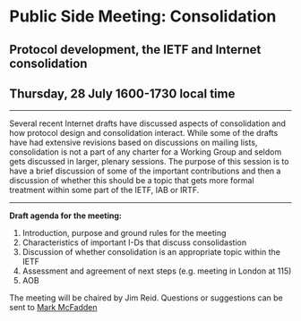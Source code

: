 # Public Side Meeting: Consolidation
## Protocol development, the IETF and Internet consolidation
## Thursday, 28 July 1600-1730 local time

---

Several recent Internet drafts have discussed aspects of consolidation and how protocol design and consolidation interact. While some of the drafts have had extensive revisions based on discussions on mailing lists, consolidation is not a part of any charter for a Working Group and seldom gets discussed in larger, plenary sessions.  The purpose of this session is to have a brief discussion of some of the important contributions and then a discussion of whether this should be a topic that gets more formal treatment within some part of the IETF, IAB or IRTF.

---

**Draft agenda for the meeting:**

1. Introduction, purpose and ground rules for the meeting
2. Characteristics of important I-Ds that discuss consolidastion
3. Discussion of whether consolidation is an appropriate topic within the IETF
4. Assessment and agreement of next steps (e.g. meeting in London at 115)
5. AOB

The meeting will be chaired by Jim Reid.
Questions or suggestions can be sent to [Mark McFadden](mailto:mark@internetpolicyadvisors.com)